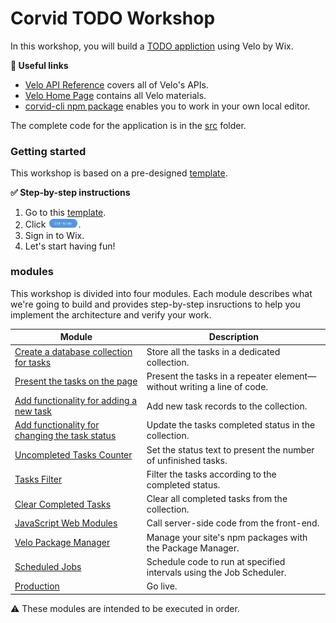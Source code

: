 # Corvid TODO Workshop

In this workshop, you will build a [TODO appliction](https://corvidtodo.com) using Velo by Wix.

**:link: Useful links** 

- [Velo API Reference](https://www.wix.com/velo/reference/) covers all of Velo's APIs. 
- [Velo Home Page](https://www.wix.com/velo) contains all Velo materials.
- [corvid-cli npm package](https://www.npmjs.com/package/corvid-cli) enables you to work in your own local editor.

The complete code for the application is in the [src](src) folder.

### Getting started

This workshop is based on a pre-designed [template](https://www.wix.com/website-template/view/html/2495).

**:white_check_mark: Step-by-step instructions**

1. Go to this [template](https://www.wix.com/website-template/view/html/2495).
2. Click <img src="docs/assets/edit-this-site.png" alt="Edit this site" width="10%" height="10%">.
3. Sign in to Wix.
4. Let's start having fun!

### modules

This workshop is divided into four modules. Each module describes what we're going to build and provides step-by-step insructions to help you implement the architecture and verify your work.

| Module                                                                       | Description                                                               |
| ---------------------------------------------------------------------------- | ------------------------------------------------------------------------- |
| [Create a database collection for tasks](docs/TASKS_COLLECTION.md)           | Store all the tasks in a dedicated collection.                            |
| [Present the tasks on the page](docs/PRESENTING_THE_TASKS.md)                | Present the tasks in a repeater element— without writing a line of code. |
| [Add functionality for adding a new task](docs/ADD_NEW_TASK.md)              | Add new task records to the collection.                                   |
| [Add functionality for changing the task status](docs/CHANGE_TASK_STATUS.md) | Update the tasks completed status in the collection.                    |
| [Uncompleted Tasks Counter](docs/UNCOMPLETED_TASK_COUNTER.md)                | Set the status text to present the number of unfinished tasks.           |
| [Tasks Filter](docs/TASK_FILTER.md)                                          | Filter the tasks according to the completed status.                       |
| [Clear Completed Tasks](docs/CLEAR_COMPLETED_TASKS.md)                       | Clear all completed tasks from the collection.                            |
| [JavaScript Web Modules](docs/JS_WEB_MODULES.md)                                                   | Call server-side code from the front-end.                                                             |
| [Velo Package Manager](docs/PACKAGE_MANAGER.md)                                                              | Manage your site's npm packages with the Package Manager.                                                              |
| [Scheduled Jobs](docs/SCHEDULED_JOBS.md)                                       | Schedule code to run at specified intervals using the Job Scheduler.                                                               |
| [Production](docs/PRODUCTION.md)                                                           | Go live.                                                               |

:warning: These modules are intended to be executed in order.
